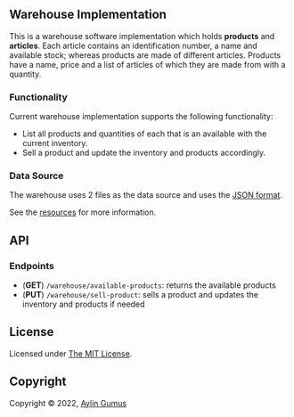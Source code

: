 ## Warehouse Implementation

This is a warehouse software implementation which holds **products** and **articles**. Each article contains an identification number, a name and available stock; whereas products are made of different articles. Products have a name, price and a list of articles of which they are made from with a quantity.

### Functionality

Current warehouse implementation supports the following functionality:

- List all products and quantities of each that is an available with the current inventory.
- Sell a product and update the inventory and products accordingly.

### Data Source

The warehouse uses 2 files as the data source and uses the [JSON format](https://en.wikipedia.org/wiki/JSON).

See the [resources](https://github.com/aylingumus/warehouse-impl/tree/master/src/main/resources) for more information.

## API

### Endpoints

- (**GET**) `/warehouse/available-products`: returns the available products
- (**PUT**) `/warehouse/sell-product`: sells a product and updates the inventory and products if needed

## License

Licensed under [The MIT License](http://opensource.org/licenses/MIT).

## Copyright

Copyright © 2022, [Aylin Gumus](mailto:aylingumus7@gmail.com)